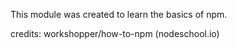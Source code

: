 This module was created to learn the basics of npm.

credits: workshopper/how-to-npm (nodeschool.io)
